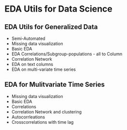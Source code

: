 # EDA Utils for Data Science
## EDA Utils for Generalized Data
- Semi-Automated
- Missing data visualization
- Basic EDA
- EDA Correlations/Subgroup-populations - all to Column
- Correlation Network
- EDA on text columns
- EDA on multi-variate time series


## EDA for Mulitvariate Time Series
- Missing data visualization
- Basic EDA
- Correlations
- Correlation Network and clustering
- Autocorrleations
- Crosscorrelations with time lag